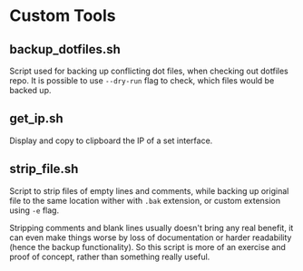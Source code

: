 # Custom Tools

## backup_dotfiles.sh

Script used for backing up conflicting dot files, when checking out dotfiles
repo. It is possible to use `--dry-run` flag to check, which files would
be backed up.

## get_ip.sh

Display and copy to clipboard the IP of a set interface.

## strip_file.sh

Script to strip files of empty lines and comments, while backing up original
file to the same location wither with `.bak` extension, or custom extension
using `-e` flag.

Stripping comments and blank lines usually doesn't bring any real benefit,
it can even make things worse by loss of documentation or harder readability
(hence the backup functionality). So this script is more of an exercise
and proof of concept, rather than something really useful.
